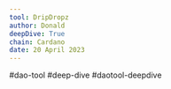 ```yaml
---
tool: DripDropz
author: Donald
deepDive: True
chain: Cardano
date: 20 April 2023
---
```


#dao-tool #deep-dive #daotool-deepdive